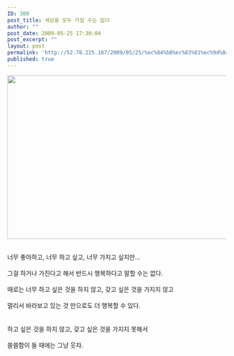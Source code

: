 ```yaml
---
ID: 309
post_title: 세상을 모두 가질 수는 없다
author: ""
post_date: 2009-05-25 17:30:04
post_excerpt: ""
layout: post
permalink: 'http://52.78.225.187/2009/05/25/%ec%84%b8%ec%83%81%ec%9d%84-%eb%aa%a8%eb%91%90-%ea%b0%80%ec%a7%88-%ec%88%98%eb%8a%94-%ec%97%86%eb%8b%a4/'
published: true
---
```

<P><img src="http://52.78.225.187/wp-content/uploads/1/2654100366.jpg" width="558" height="375" /> </P>
<P><BR>너무 좋아하고, 너무 하고 싶고, 너무 가지고 싶지만...<BR><BR>그걸 하거나 가진다고 해서 반드시 행복하다고 말할 수는 없다.<BR><BR>때로는 너무 하고 싶은 것을 하지 않고, 갖고 싶은 것을 가지지 않고<BR><BR>멀리서 바라보고 있는 것 만으로도 더 행복할 수 있다.<BR><BR><BR>하고 싶은 것을 하지 않고, 갖고 싶은 것을 가지지 못해서<BR><BR>쓸쓸함이 들 때에는 그냥 웃자.</P>